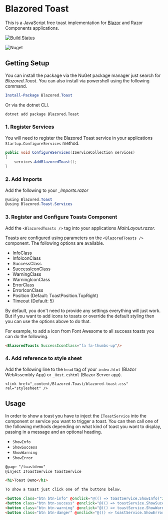 # Blazored Toast
This is a JavaScript free toast implementation for [Blazor](https://blazor.net) and Razor Components applications.

[![Build Status](https://dev.azure.com/blazored/Toast/_apis/build/status/Blazored.Toast?branchName=master)](https://dev.azure.com/blazored/Toast/_build/latest?definitionId=3&branchName=master)

![Nuget](https://img.shields.io/nuget/v/blazored.toast.svg)

## Getting Setup
You can install the package via the NuGet package manager just search for *Blazored.Toast*. You can also install via powershell using the following command.

```powershell
Install-Package Blazored.Toast
```

Or via the dotnet CLI.

```bash
dotnet add package Blazored.Toast
```

### 1. Register Services
You will need to register the Blazored Toast service in your applications `Startup.ConfigureServices` method.

```csharp
public void ConfigureServices(IServiceCollection services)
{
    services.AddBlazoredToast();
}
```

### 2. Add Imports
Add the following to your *_Imports.razor*

```csharp
@using Blazored.Toast
@using Blazored.Toast.Services
```

### 3. Register and Configure Toasts Component
Add the `<BlazoredToasts />` tag into your applications *MainLayout.razor*.

Toasts are configured using parameters on the `<BlazoredToasts />` component. The following options are available.

- InfoClass
- InfoIconClass
- SuccessClass
- SuccessIconClass
- WarningClass
- WarningIconClass
- ErrorClass
- ErrorIconClass
- Position (Default: ToastPosition.TopRight)
- Timeout (Default: 5)

By default, you don't need to provide any settings everything will just work. But if you want to add icons to toasts or override the default styling then you can use the options above to do that. 

For example, to add a icon from Font Awesome to all success toasts you can do the following.

```html
<BlazoredToasts SuccessIconClass="fa fa-thumbs-up"/>
```

### 4. Add reference to style sheet
Add the following line to the `head` tag of your `index.html` (Blazor WebAssembly App) or `_Host.cshtml` (Blazor Server app).

```
<link href="_content/Blazored.Toast/blazored-toast.css" rel="stylesheet" />
```

## Usage
In order to show a toast you have to inject the `IToastService` into the component or service you want to trigger a toast. You can then call one of the following methods depending on what kind of toast you want to display, passing in a message and an optional heading.

- `ShowInfo`
- `ShowSuccess`
- `ShowWarning`
- `ShowError`


```html
@page "/toastdemo"
@inject IToastService toastService

<h1>Toast Demo</h1>

To show a toast just click one of the buttons below.

<button class="btn btn-info" @onclick="@(() => toastService.ShowInfo("I'm an INFO message"))">Info Toast</button>
<button class="btn btn-success" @onclick="@(() => toastService.ShowSuccess("I'm a SUCCESS message with a custom title", "Congratulations!"))">Success Toast</button>
<button class="btn btn-warning" @onclick="@(() => toastService.ShowWarning("I'm a WARNING message"))">Warning Toast</button>
<button class="btn btn-danger" @onclick="@(() => toastService.ShowError("I'm an ERROR message"))">Error Toast</button>
```
